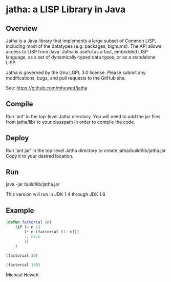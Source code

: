 # jatha: a LISP Library in Java

## Overview
Jatha is a Java library that implements a large subset 
of Common LISP, including most of the datatypes 
(e.g. packages, bignums).  The API allows access to 
LISP from Java.  Jatha is useful as a fast, embedded 
LISP language, as a set of dynamically-typed data types,
or as a standalone LISP.

Jatha is governed by the Gnu LGPL 3.0 license.  Please submit
any modifications, bugs, and pull requests to the GitHub site.

See:  https://github.com/mhewett/jatha

## Compile 
Run 'ant' in the top-level Jatha directory.
You will need to add the jar files from
jatha/lib/ to your classpath in order to
compile the code.

## Deploy    
Run 'ant jar' in the top-level Jatha directory
to create jatha/build/lib/jatha.jar 
Copy it to your desired location.

## Run
java -jar build/lib/jatha.jar

This version will run in JDK 1.4 through JDK 1.8

## Example
```lisp
(defun factorial (n)
    (if (> n 1)
        (* n (factorial (1- n)))
        ;; else
        1)
    )
    
(factorial 10)

(factorial 100)
```


Micheal Hewett
